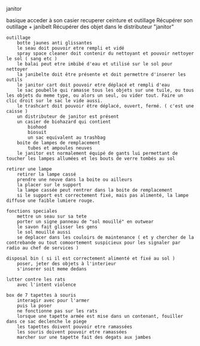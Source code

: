 janitor


basique
	acceder à son casier
	recuperer ceinture et outillage
        Récupérer son outillage + janibelt
        Récupérer des objet dans le distributeur "janitor"
        
	outillage
		botte jaunes anti glissantes
		le seau doit pouvoir etre rempli et vidé
		spray space cleaner doit contenir du nettoyant et pouvoir nettoyer le sol ( sang etc )
		le balai peut etre imbibé d'eau et utilisé sur le sol pour nettoyer
		la janibelte doit être présente et doit permettre d'inserer les outils
		le janitor cart doit pouvoir etre déplacé et rempli d'eau
		le sac poubelle qui ramasse tous les objets sur une tuile, ou tous les objets du meme type, ou alors un seul, ou vider tout. Faire un clic droit sur le sac le vide aussi.
		le trashcart doit pouvoir être déplacé, ouvert, fermé. ( c'est une caisse )
		un distributeur de janitor est présent
		un casier de biohazard qui contient
			biohood
			biosuit
			un sac equivalent au trashbag
		boite de lampes de remplacement
			tubes et ampoules neuves
		le janitor est normalement équipé de gants lui permettant de toucher les lampes allumées et les bouts de verre tombés au sol
		
	retirer une lampe
		retirer la lampe cassé
		prendre une neuve dans la boite ou ailleurs
		la placer sur le support
		la lampe cassée peut rentrer dans la boite de remplacement
		si le support est correctement fixé, mais pas alimenté, la lampe diffuse une faible lumiere rouge.
		
	fonctions speciales
		mettre un seau sur sa tete
		porter un signe panneau de "sol mouillé" en outwear
		le savon fait glisser les gens
		le sol mouillé aussi
		se deplacer dans les couloirs de maintenance ( et y chercher de la contrebande ou tout comoortement suspicieux pour les signaler par radio au chef de services )
		
	disposal bin ( si il est correctement alimenté et fixé au sol )
		poser, jeter des objets à l'interieur
		s'inserer soit meme dedans
		
	lutter contre les rats
		avec l'intent violence
		
	box de 7 tapettes à souris
		interagir avec pour l'armer
		puis la poser
		ne fonctionne pas sur les rats
		lorsque une tapette armée est mise dans un contenant, fouiller dans ce sac declenche le piege
		les tapettes doivent pouvoir etre ramassées
		les souris doivent pouvoir etre ramassées
		marcher sur une tapette fait des degats aux jambes
		
